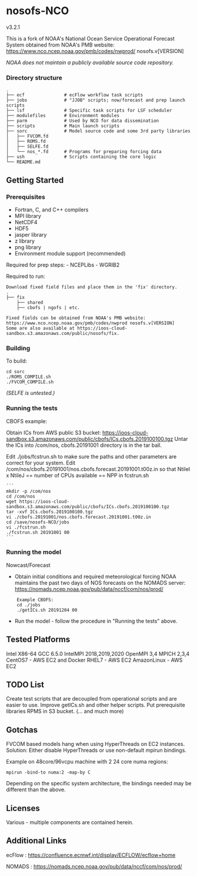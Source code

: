 # nosofs-NCO

v3.2.1

This is a fork of NOAA's National Ocean Service Operational Forecast System obtained from NOAA's PMB website:  https://www.nco.ncep.noaa.gov/pmb/codes/nwprod/ nosofs.v[VERSION]

*NOAA does not maintain a publicly available source code repository.*

### Directory structure

    .
    ├── ecf               # ecFlow workflow task scripts
    ├── jobs              # "JJOB" scripts; now/forecast and prep launch scripts
    ├── lsf               # Specific task scripts for LSF scheduler
    ├── modulefiles       # Environment modules
    ├── parm              # Used by NCO for data dissemination
    ├── scripts           # Main launch scripts
    ├── sorc              # Model source code and some 3rd party libraries
    │   ├── FVCOM.fd
    │   ├── ROMS.fd
    │   ├── SELFE.fd
    │   └── nos_*.fd      # Programs for preparing forcing data
    ├── ush               # Scripts containing the core logic
    └── README.md

## Getting Started

### Prerequisites

- Fortran, C, and C++ compilers
- MPI library
- NetCDF4
- HDF5
- jasper library
- z library
- png library
- Environment module support (recommended)
    
Required for prep steps:
    - NCEPLibs
    - WGRIB2
        
Required to run:
    
    Download fixed field files and place them in the 'fix' directory. 
    .
    ├── fix
        ├── shared
        ├── cbofs | ngofs | etc.
   
    Fixed fields can be obtained from NOAA's PMB website:
    https://www.nco.ncep.noaa.gov/pmb/codes/nwprod nosofs.v[VERSION]
    Some are also available at https://ioos-cloud-sandbox.s3.amazonaws.com/public/nosofs/fix.
    
### Building

To build:
    
```
cd sorc
./ROMS_COMPILE.sh
./FVCOM_COMPILE.sh
```
*(SELFE is untested.)*

### Running the tests

CBOFS example:
    
Obtain ICs from AWS public S3 bucket:
    https://ioos-cloud-sandbox.s3.amazonaws.com/public/cbofs/ICs.cbofs.2019100100.tgz
Untar the ICs into /com/nos, cbofs.20191001 directory is in the tar ball.
        
Edit ./jobs/fcstrun.sh to make sure the paths and other parameters are correct for your system.
Edit /com/nos/cbofs.20191001/nos.cbofs.forecast.20191001.t00z.in so that NtileI x NtileJ == number of CPUs available == NPP in fcstrun.sh
    
    ```
    mkdir -p /com/nos
    cd /com/nos
    wget https://ioos-cloud-sandbox.s3.amazonaws.com/public/cbofs/ICs.cbofs.2019100100.tgz
    tar -xvf ICs.cbofs.2019100100.tgz
    vi ./cbofs.20191001/nos.cbofs.forecast.20191001.t00z.in
    cd /save/nosofs-NCO/jobs
    vi ./fcstrun.sh
    ./fcstrun.sh 20191001 00
    ```
     
### Running the model
    
Nowcast/Forecast
    
* Obtain initial conditions and required meteorological forcing 
    NOAA maintains the past two days of NOS forecasts on the NOMADS server: 
    https://nomads.ncep.noaa.gov/pub/data/nccf/com/nos/prod/
```
    Example CBOFS:
    cd ./jobs
    ./getICs.sh 20191204 00
```
* Run the model - follow the procedure in "Running the tests" above.
    
        
## Tested Platforms

Intel X86-64
    GCC 6.5.0
    IntelMPI 2018,2019,2020
    OpenMPI 3,4
    MPICH 2,3,4
        CentOS7 - AWS EC2 and Docker
        RHEL7   - AWS EC2
        AmazonLinux - AWS EC2
  
## TODO List

Create test scripts that are decoupled from operational scripts and are easier to use.
Improve getICs.sh and other helper scripts.
Put prerequisite libraries RPMS in S3 bucket.
(... and much more)
    
## Gotchas
    
FVCOM based models hang when using HyperThreads on EC2 instances.
Solution: Either disable HyperThreads or use non-default mpirun bindings.

Example on 48core/96vcpu machine with 2 24 core numa regions:
```
mpirun -bind-to numa:2 -map-by C
```
Depending on the specific system architecture, the bindings needed may be different than the above.

## Licenses

Various - multiple components are contained herein.

## Additional Links

ecFlow : https://confluence.ecmwf.int/display/ECFLOW/ecflow+home

NOMADS : https://nomads.ncep.noaa.gov/pub/data/nccf/com/nos/prod/
   
